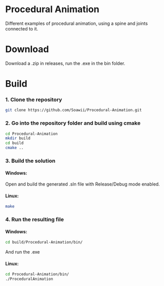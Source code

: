 # Procedural Animation
Different examples of procedural animation, using a spine and joints connected to it.

# Download
Download a .zip in releases, run the .exe in the bin folder.

# Build
### 1. Clone the repository  
```bash  
git clone https://github.com/Soawii/Procedural-Animation.git  
```  
### 2. Go into the repository folder and build using cmake  
 ```bash  
 cd Procedural-Animation  
 mkdir build  
 cd build  
 cmake ..  
 ```  
### 3. Build the solution  
#### Windows:  
Open and build the generated .sln file with Release/Debug mode enabled.    
#### Linux:  
```bash  
make  
```  
### 4. Run the resulting file  
#### Windows:
```bash
cd build/Procedural-Animation/bin/
```
And run the .exe
#### Linux:  
```bash
cd Procedural-Animation/bin/
./ProceduralAnimation  
```  
